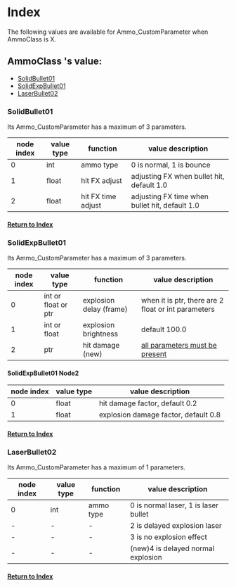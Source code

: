# Index
The following values are available for Ammo_CustomParameter when AmmoClass is X.

## AmmoClass 's value:
- [SolidBullet01](#SolidBullet01)
- [SolidExpBullet01](#SolidExpBullet01)
- [LaserBullet02](#LaserBullet02)

### SolidBullet01
Its Ammo_CustomParameter has a maximum of 3 parameters.

| node index | value type | function | value description |
|---|---|---|---|
|0|int|ammo type|0 is normal, 1 is bounce|
|1|float|hit FX adjust|adjusting FX when bullet hit, default 1.0|
|2|float|hit FX time adjust|adjusting FX time when bullet hit, default 1.0|

#### [Return to Index](#index)

### SolidExpBullet01
Its Ammo_CustomParameter has a maximum of 3 parameters.

| node index | value type | function | value description |
|---|---|---|---|
|0|int or float or ptr|explosion delay (frame)|when it is ptr, there are 2 float or int parameters|
|1|int or float|explosion brightness|default 100.0|
|2|ptr|hit damage (new)|[all parameters must be present](#SolidExpBullet01-Node2)|

#### SolidExpBullet01 Node2
| node index | value type | value description |
|---|---|---|
|0|float|hit damage factor, default 0.2|
|1|float|explosion damage factor, default 0.8|

#### [Return to Index](#index)

### LaserBullet02
Its Ammo_CustomParameter has a maximum of 1 parameters.

| node index | value type | function | value description |
|---|---|---|---|
|0|int|ammo type|0 is normal laser, 1 is laser bullet|
|-|-|-|2 is delayed explosion laser|
|-|-|-|3 is no explosion effect|
|-|-|-|(new)4 is delayed normal explosion|

#### [Return to Index](#index)
